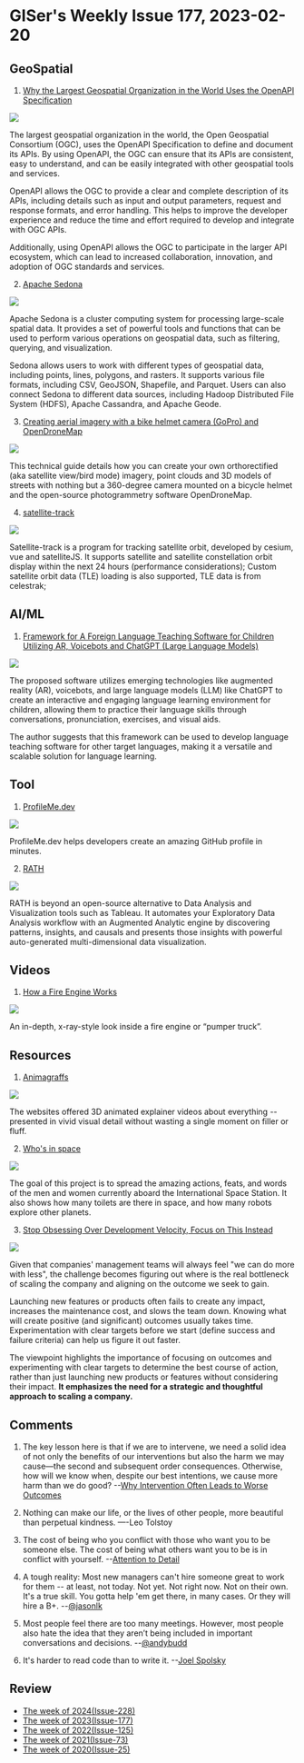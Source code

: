 # GISer's Weekly Issue 177, 2023-02-20

## GeoSpatial

1. [Why the Largest Geospatial Organization in the World Uses the OpenAPI Specification](https://www.openapis.org/blog/2023/02/01/why-the-largest-geospatial-organization-in-the-world-uses-the-openapi-specification)

![](https://coast.noaa.gov/data/digitalcoast/img/tools/waterway_1.jpg)

The largest geospatial organization in the world, the Open Geospatial Consortium (OGC), uses the OpenAPI Specification to define and document its APIs. By using OpenAPI, the OGC can ensure that its APIs are consistent, easy to understand, and can be easily integrated with other geospatial tools and services.

OpenAPI allows the OGC to provide a clear and complete description of its APIs, including details such as input and output parameters, request and response formats, and error handling. This helps to improve the developer experience and reduce the time and effort required to develop and integrate with OGC APIs.

Additionally, using OpenAPI allows the OGC to participate in the larger API ecosystem, which can lead to increased collaboration, innovation, and adoption of OGC standards and services.

2. [Apache Sedona](https://sedona.apache.org/latest-snapshot/)

![](https://sedona.apache.org/latest-snapshot/image/architecture.svg)

Apache Sedona is a cluster computing system for processing large-scale spatial data. It provides a set of powerful tools and functions that can be used to perform various operations on geospatial data, such as filtering, querying, and visualization.

Sedona allows users to work with different types of geospatial data, including points, lines, polygons, and rasters. It supports various file formats, including CSV, GeoJSON, Shapefile, and Parquet. Users can also connect Sedona to different data sources, including Hadoop Distributed File System (HDFS), Apache Cassandra, and Apache Geode.

3. [Creating aerial imagery with a bike helmet camera (GoPro) and OpenDroneMap](https://jakecoppinger.com/2022/12/creating-aerial-imagery-with-a-bike-helmet-camera-and-opendronemap/)

![](https://jakecoppinger.com/wp-content/uploads/2022/12/blender-perspective-1024x772.jpg)

This technical guide details how you can create your own orthorectified (aka satellite view/bird mode) imagery, point clouds and 3D models of streets with nothing but a 360-degree camera mounted on a bicycle helmet and the open-source photogrammetry software OpenDroneMap.

4. [satellite-track](https://jiangteng2019.github.io/satellite-track/)

![](https://img-blog.csdnimg.cn/89809e1eca78428c82dde7cab4801bac.png)

Satellite-track is a program for tracking satellite orbit, developed by cesium, vue and satelliteJS. It supports satellite and satellite constellation orbit display within the next 24 hours (performance considerations); Custom satellite orbit data (TLE) loading is also supported, TLE data is from celestrak;

## AI/ML

1. [Framework for A Foreign Language Teaching Software for Children Utilizing AR, Voicebots and ChatGPT (Large Language Models)](https://dergipark.org.tr/en/download/article-file/2864638)

![](https://unbug.github.io/assets/images/screenshot-20230210-075312.jpg)

The proposed software utilizes emerging technologies like augmented reality (AR), voicebots, and large language models (LLM) like ChatGPT to create an interactive and engaging language learning environment for children, allowing them to practice their language skills through conversations, pronunciation, exercises, and visual aids.

The author suggests that this framework can be used to develop language teaching software for other target languages, making it a versatile and scalable solution for language learning.

## Tool

1. [ProfileMe.dev](https://github.com/danielcranney/profileme-dev)

![](https://assets.bestxtools.com/s2/main/images/2023-02-16-10-24-01.png)

ProfileMe.dev helps developers create an amazing GitHub profile in minutes.

2. [RATH](https://github.com/Kanaries/Rath)

![](https://camo.githubusercontent.com/9d3b2b6a15030e38f89041ddad17f68fd4dc3dd7485edd9b1d9a29e7c6c4035b/68747470733a2f2f6b616e61726965732d646f63732e6f73732d636e2d68616e677a686f752e616c6979756e63732e636f6d2f696d672f6769746875622d726561646d652f666561747572652d64656d6f2e676966)

RATH is beyond an open-source alternative to Data Analysis and Visualization tools such as Tableau. It automates your Exploratory Data Analysis workflow with an Augmented Analytic engine by discovering patterns, insights, and causals and presents those insights with powerful auto-generated multi-dimensional data visualization.

## Videos

1. [How a Fire Engine Works](https://www.youtube.com/watch?v=pEdlz9AUlqA)

![](https://animagraffs.com/wp-content/uploads/fire-engine-preview-1.jpg)

An in-depth, x-ray-style look inside a fire engine or “pumper truck”.

## Resources

1. [Animagraffs](https://animagraffs.com/)

![](https://imgs.zhubai.love/d0c38dab43a34ca5a5e08d2dbbe77b59_2192261542853668864.png)

The websites offered 3D animated explainer videos about everything -- presented in vivid visual detail without wasting a single moment on filler or fluff.

2. [Who's in space](https://whoisinspace.com/)

![](https://imgs.zhubai.love/e6f543196cad45448702c979f2639335_2192261542853668864.png)

The goal of this project is to spread the amazing actions, feats, and words of the men and women currently aboard the International Space Station. It also shows how many toilets are there in space, and how many robots explore other planets.

3. [Stop Obsessing Over Development Velocity, Focus on This Instead](https://itamargilad.com/velocity-vs-impact/)

![](https://lh5.googleusercontent.com/1oQoreqT85QsqXR7qKRoqN-xnifMdZDJYZfUowRVr-z5FPGiIVRTP2SlvV2tRyE2eSJILc8JssZwgqdcVLuoKMaeiVfoBTlX14QiD-HYUlEe9bOEfJLw3vAngTT7g-hVCJwDRQo7)

Given that companies' management teams will always feel "we can do more with less", the challenge becomes figuring out where is the real bottleneck of scaling the company and aligning on the outcome we seek to gain.

Launching new features or products often fails to create any impact, increases the maintenance cost, and slows the team down. Knowing what will create positive (and significant) outcomes usually takes time. Experimentation with clear targets before we start (define success and failure criteria) can help us figure it out faster.

The viewpoint highlights the importance of focusing on outcomes and experimenting with clear targets to determine the best course of action, rather than just launching new products or features without considering their impact. **It emphasizes the need for a strategic and thoughtful approach to scaling a company.**

## Comments

1. The key lesson here is that if we are to intervene, we need a solid idea of not only the benefits of our interventions but also the harm we may cause—the second and subsequent order consequences. Otherwise, how will we know when, despite our best intentions, we cause more harm than we do good?
   --[Why Intervention Often Leads to Worse Outcomes](https://fs.blog/iatrogenics/)

2. Nothing can make our life, or the lives of other people, more beautiful than perpetual kindness.
   —-Leo Tolstoy

3. The cost of being who you conflict with those who want you to be someone else. The cost of being what others want you to be is in conflict with yourself.
   --[Attention to Detail](https://fs.blog/brain-food/february-19-2023/)

4. A tough reality: Most new managers can't hire someone great to work for them -- at least, not today. Not yet. Not right now. Not on their own. It's a true skill. You gotta help 'em get there, in many cases. Or they will hire a B+.
   --[@jasonlk](https://twitter.com/jasonlk/status/1624194502683676675)

5. Most people feel there are too many meetings. However, most people also hate the idea that they aren’t being included in important conversations and decisions.
   --[@andybudd](https://twitter.com/andybudd/status/1614584319007424512)

6. It's harder to read code than to write it.
   --[Joel Spolsky](https://www.devshirt.club/developer-shirt/its-harder-to-read-code-than-to-write-it)

## Review

- [The week of 2024(Issue-228)](../2024/issue-228.md)
- [The week of 2023(Issue-177)](../2023/issue-177.md)
- [The week of 2022(Issue-125)](../2022/issue-125.md)
- [The week of 2021(Issue-73)](../2021/issue-73.md)
- [The week of 2020(Issue-25)](../2020/issue-25.md)
